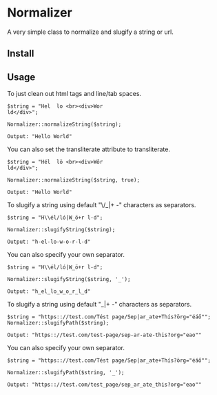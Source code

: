 # Normalizer
 A very simple class to normalize and slugify a string or url.

## Install

## Usage

To just clean out html tags and line/tab spaces.
```
$string = "Hel  lo <br><div>Wor
ld</div>";

Normalizer::normalizeString($string);

Output: "Hello World"
```

You can also set the transliterate attribute to transliterate.
```
$string = "Hél  lö <br><div>Wőr
ld</div>";

Normalizer::normalizeString($string, true);

Output: "Hello World"
```

To slugify a string using default "\\/_|+ -" characters as separators.
```
$string = "H\\él/ló|W_ö+r l-d";

Normalizer::slugifyString($string);

Output: "h-el-lo-w-o-r-l-d"
```

You can also specify your own separator.
```
$string = "H\\él/ló|W_ö+r l-d";

Normalizer::slugifyString($string, '_');

Output: "h_el_lo_w_o_r_l_d"
```

To slugify a string using default "_|+ -" characters as separators.
```
$string = "https:://test.com/Tést page/Sep|ar_ate+Thís?örg="éáő"";
Normalizer::slugifyPath($string);

Output: "https:://test.com/test-page/sep-ar-ate-this?org="eao""
```

You can also specify your own separator.
```
$string = "https:://test.com/Tést page/Sep|ar_ate+Thís?örg="éáő"";

Normalizer::slugifyPath($string, '_');

Output: "https:://test.com/test_page/sep_ar_ate_this?org="eao""
```
